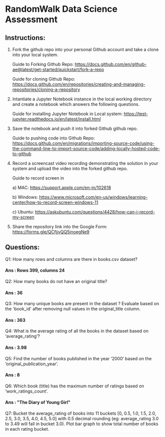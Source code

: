 # RandomWalk Data Science Assessment

## Instructions:

1) Fork the github repo into your personal Github account and take a clone into your local system.

   Guide to Forking Github Repo: https://docs.github.com/en/github-ae@latest/get-started/quickstart/fork-a-repo

   Guide for cloning Github Repo: https://docs.github.com/en/repositories/creating-and-managing-repositories/cloning-a-repository

2) Intantiate a Jupyter Notebook instance in the local working directory and create a notebook which answers the following questions.

   Guide for installing Jupyter Notebook in Local system: https://test-jupyter.readthedocs.io/en/latest/install.html

3) Save the notebook and push it into forked Github github repo.

   Guide to pushing code into Github Repo: https://docs.github.com/en/migrations/importing-source-code/using-the-command-line-to-import-source-code/adding-locally-hosted-code-to-github
   
4) Record a screencast video recording demonstrating the solution in your system and upload the video into the forked github repo.

   Guide to record screen in

   a) MAC: https://support.apple.com/en-in/102618

   b) Windows: https://www.microsoft.com/en-us/windows/learning-center/how-to-record-screen-windows-11

   c) Ubuntu: https://askubuntu.com/questions/4428/how-can-i-record-my-screen
   
5) Share the repository link into the Google Form: https://forms.gle/QCfjjyQQ5jnoegNe9

## Questions:

Q1: How many rows and columns are there in books.csv dataset?
#### Ans : Rows 399, columns 24

Q2: How many books do not have an original title?
#### Ans : 36

Q3: How many unique books are present in the dataset ? Evaluate based on the 'book_id' after removing null values in the original_title column.
#### Ans : 363

Q4: What is the average rating of all the books in the dataset based on ‘average_rating’?
#### Ans : 3.98

Q5: Find the number of books published in the year ‘2000’ based on the ‘original_publication_year’.
#### Ans : 8

Q6: Which book (title) has the maximum number of ratings based on ‘work_ratings_count’.
#### Ans : "The Diary of Young Girl"

Q7: Bucket the average_rating of books into 11 buckets [0, 0.5, 1.0, 1.5, 2.0, 2.5, 3.0, 3.5, 4.0, 4.5, 5.0] with 0.5 decimal rounding (eg: average_rating 3.0 to 3.49 will fall in bucket 3.0). Plot bar graph to show total number of books in each rating bucket.


